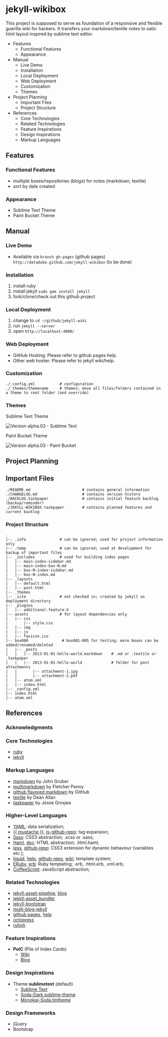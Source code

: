 # jekyll-wikibox

This project is supposed to serve as foundation of a responsive and flexible guerilla wiki for hackers.
It transfers your markdown/textile notes to satic html layout inspired by sublime text editor.

- Features
  - Functional Features
  - Appearance
- Manual
  - Live Demo
  - Installation
  - Local Deployment
  - Web Deployment
  - Customization
  - Themes
- Project Planning
  - Important Files
  - Project Structure
- References
  - Core Technologies
  - Related Technologies
  - Feature Inspirations
  - Design Inspirations
  - Markup Languages

## Features

### Functional Features

  - multiple boxes/repositories (blogs) for notes (markdown, textile)
  - sort by date created

### Appearance
  
  - Sublime Text Theme
  - Paint Bucket Theme

## Manual

### Live Demo

- Available via `branch gh-pages` (github pages)  
  `http://dataduke.github.com/jekyll-wikibox` (to be done)

### Installation

1. install ruby
2. install jekyll `sudo gem install jekyll`
3. fork/clone/check out this github project

### Local Deployment

1. change to `cd ~/github/jekyll-wiki`
2. run `jekyll --server` 
3. open `http://localhost:4000/`

### Web Deployment

- GitHub Hosting: Please refer to github pages help.
- Other web hoster: Please refer to jekyll wiki/help.

### Customization

    ./_config.yml           # configuration
    ./_themes/themename     # themes; move all files/folders contained in a theme to root folder (and override)

### Themes

Sublime Text Theme

![Version alpha.03 - Sublime Text](https://github.com/dataduke/jekyll-wikibox/raw/master/.info/snapshot-version-a03-sublimetext.jpg)

Paint Bucket Theme

![Version alpha.03 - Paint Bucket](https://github.com/dataduke/jekyll-wikibox/raw/master/.info/snapshot-version-a03-paintbucket.jpg)

## Project Planning

## Important Files

    ./README.md                       # contains general information
    ./CHANGELOG.md                    # contains version history
    ./BACKLOG.taskpaper               # contains initial feature backlog (backup/reminder)
    ./JEKYLL-WIKIBOX.taskpaper        # contains planned features and current backlog

### Project Structure

    .
    |-- .info               # can be ignored; used for project information only
    |-- .temp               # can be ignored; used at development for backup of important files
    |-- _includes           # used for building index pages
    |   |-- main-index-sidebar.md
    |   |-- main-index-box-N.md
    |   |-- box-N-index-sidebar.md
    |   |-- box-N-index.md
    |-- _layouts
    |   |-- default.html
    |   |-- post.html
    |-- _themes             
    |-- _site               # not checked in; created by jekyll as deployment directory
    |-- _plugins 
    |   |-- additional-feature-X
    |-- assets              # for layout dependencies only
    |   |-- css
    |       |-- style.css
    |   |-- img
    |   |-- js
    |   |-- favicon.ico
    |-- box000               # box001-005 for testing; more boxes can be added/renamed/deleted
    |   |-- _posts
    |   |   |-- 2013-01-01-hello-world.markdown    # .md or .textile or .taskpaper
    |   |   |-- 2013-01-01-hello-world             # folder for post attachments
    |   |       |-- attachment-1.jpg
    |   |       |-- attachment-2.pdf
    |   |-- atom.xml
    |   |-- index.html
    |-- _config.yml
    |-- index.html
    |-- atom.xml

## References

### Acknowledgments

### Core Technologies

- [ruby](http://www.ruby-lang.org/en/)
- [jekyll](https://github.com/mojombo/jekyll)

### Markup Languages

- [markdown](http://daringfireball.net/projects/markdown/) by John Gruber
- [multimarkdown](http://fletcherpenney.net/multimarkdown/) by Fletcher Penny
- [github flavored markdown](https://help.github.com/articles/github-flavored-markdown) by GitHub
- [textile](http://textism.com/tools/textile/) by Dean Allan
- [taskpaper](http://www.hogbaysoftware.com/products/taskpaper) by Jesse Grosjea

### Higher-Level Languages

- [YAML](http://www.yaml.org): data serialization;
- [{{ mustache }}](http://mustache.github.com), [js-github-repo](https://github.com/janl/mustache.js): tag expansion;
- [Sass](http://sass-lang.com): CSS3 abstraction; .scss or .sass;
- [Haml](http://haml.info), [doc](http://haml.info/docs/yardoc/file.REFERENCE.html): HTML abstraction; .html.haml;
- [less](http://lesscss.org/), [github-repo](https://github.com/cloudhead/less.js): CSS3 extension for dynamic behaviour (variables etc.);
- [liquid](http://www.liquidmarkup.org/), [help](https://github.com/mojombo/jekyll/wiki/liquid-extensions), [github-repo](https://github.com/Shopify/liquid), [wiki](https://github.com/Shopify/liquid/wiki/Liquid-for-Designers): template system;
- [ERuby](http://de.wikipedia.org/wiki/ERuby), [erb](http://ruby-doc.org/stdlib-1.9.3/libdoc/erb/rdoc/ERB.html): Ruby templating; .erb, .html.erb, .xml.erb;
- [CoffeeScript](http://coffeescript.org/): JavaScript abstraction;

### Related Technologies

- [jekyll-asset-pipeline](https://github.com/matthodan/jekyll-asset-pipeline), [blog](http://matthodan.com/2012/11/22/jekyll-asset-pipeline.html)
- [jekkll-asset_bundler](https://github.com/moshen/jekyll-asset_bundler)
- [jekyll-bootstrap](https://github.com/plusjade/jekyll-bootstrap) 
- [multi-blog-jekyll](https://github.com/ggarron/multi-blog-jekyll)
- [github pages](http://pages.github.com/), [help](https://help.github.com/categories/20/articles) 
- [octopress](https://github.com/imathis/octopress)
- [ruhoh](http://ruhoh.com)

### Feature Inspirations

 - **PoIC** (Pile of Index Cards)
    - [Wiki](http://pileofindexcards.org/)
    - [Blog](http://pileofindexcards.org/blog/)

### Design Inspirations

- Theme **sublimetext** (default)
  - [Sublime Text](http://www.sublimetext.com/)
  - [Soda-Dark.sublime-theme](https://github.com/buymeasoda/soda-theme)
  - [Monokai-Soda.tmtheme](https://github.com/simeonv/st2-color-schemes)

### Design Frameworks

- jQuery
- Bootstrap
